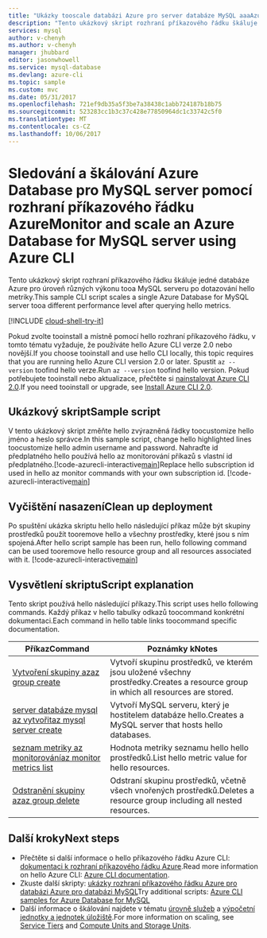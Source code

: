 ```yaml
---
title: "Ukázky tooscale databázi Azure pro server databáze MySQL aaaAzure rozhraní příkazového řádku | Microsoft Docs"
description: "Tento ukázkový skript rozhraní příkazového řádku škáluje Azure databáze MySQL serveru tooa výkonu různé úrovně po dotazování hello metriky."
services: mysql
author: v-chenyh
ms.author: v-chenyh
manager: jhubbard
editor: jasonwhowell
ms.service: mysql-database
ms.devlang: azure-cli
ms.topic: sample
ms.custom: mvc
ms.date: 05/31/2017
ms.openlocfilehash: 721ef9db35a5f3be7a38438c1abb724187b18b75
ms.sourcegitcommit: 523283cc1b3c37c428e77850964dc1c33742c5f0
ms.translationtype: MT
ms.contentlocale: cs-CZ
ms.lasthandoff: 10/06/2017
---
```

# <a name="monitor-and-scale-an-azure-database-for-mysql-server-using-azure-cli"></a><span data-ttu-id="8270e-103">Sledování a škálování Azure Database pro MySQL server pomocí rozhraní příkazového řádku Azure</span><span class="sxs-lookup"><span data-stu-id="8270e-103">Monitor and scale an Azure Database for MySQL server using Azure CLI</span></span>
<span data-ttu-id="8270e-104">Tento ukázkový skript rozhraní příkazového řádku škáluje jedné databáze Azure pro úroveň různých výkonu tooa MySQL serveru po dotazování hello metriky.</span><span class="sxs-lookup"><span data-stu-id="8270e-104">This sample CLI script scales a single Azure Database for MySQL server tooa different performance level after querying hello metrics.</span></span>

[!INCLUDE [cloud-shell-try-it](../../../includes/cloud-shell-try-it.md)]

<span data-ttu-id="8270e-105">Pokud zvolte tooinstall a místně pomocí hello rozhraní příkazového řádku, v tomto tématu vyžaduje, že používáte hello Azure CLI verze 2.0 nebo novější.</span><span class="sxs-lookup"><span data-stu-id="8270e-105">If you choose tooinstall and use hello CLI locally, this topic requires that you are running hello Azure CLI version 2.0 or later.</span></span> <span data-ttu-id="8270e-106">Spustit `az --version` toofind hello verze.</span><span class="sxs-lookup"><span data-stu-id="8270e-106">Run `az --version` toofind hello version.</span></span> <span data-ttu-id="8270e-107">Pokud potřebujete tooinstall nebo aktualizace, přečtěte si [nainstalovat Azure CLI 2.0]( /cli/azure/install-azure-cli).</span><span class="sxs-lookup"><span data-stu-id="8270e-107">If you need tooinstall or upgrade, see [Install Azure CLI 2.0]( /cli/azure/install-azure-cli).</span></span> 

## <a name="sample-script"></a><span data-ttu-id="8270e-108">Ukázkový skript</span><span class="sxs-lookup"><span data-stu-id="8270e-108">Sample script</span></span>
<span data-ttu-id="8270e-109">V tento ukázkový skript změňte hello zvýrazněná řádky toocustomize hello jméno a heslo správce.</span><span class="sxs-lookup"><span data-stu-id="8270e-109">In this sample script, change hello highlighted lines toocustomize hello admin username and password.</span></span> <span data-ttu-id="8270e-110">Nahraďte id předplatného hello používá hello az monitorování příkazů s vlastní id předplatného.[!code-azurecli-interactive[main](../../../cli_scripts/mysql/scale-mysql-server/scale-mysql-server.sh?highlight=15-16 "Create and scale Azure Database for MySQL.")]</span><span class="sxs-lookup"><span data-stu-id="8270e-110">Replace hello subscription id used in hello az monitor commands with your own subscription id. [!code-azurecli-interactive[main](../../../cli_scripts/mysql/scale-mysql-server/scale-mysql-server.sh?highlight=15-16 "Create and scale Azure Database for MySQL.")]</span></span>

## <a name="clean-up-deployment"></a><span data-ttu-id="8270e-111">Vyčištění nasazení</span><span class="sxs-lookup"><span data-stu-id="8270e-111">Clean up deployment</span></span>
<span data-ttu-id="8270e-112">Po spuštění ukázka skriptu hello hello následující příkaz může být skupiny prostředků použít tooremove hello a všechny prostředky, které jsou s ním spojená.</span><span class="sxs-lookup"><span data-stu-id="8270e-112">After hello script sample has been run, hello following command can be used tooremove hello resource group and all resources associated with it.</span></span>
[!code-azurecli-interactive[main](../../../cli_scripts/mysql/scale-mysql-server/delete-mysql.sh  "Delete hello resource group.")]

## <a name="script-explanation"></a><span data-ttu-id="8270e-113">Vysvětlení skriptu</span><span class="sxs-lookup"><span data-stu-id="8270e-113">Script explanation</span></span>
<span data-ttu-id="8270e-114">Tento skript používá hello následující příkazy.</span><span class="sxs-lookup"><span data-stu-id="8270e-114">This script uses hello following commands.</span></span> <span data-ttu-id="8270e-115">Každý příkaz v hello tabulky odkazů toocommand konkrétní dokumentaci.</span><span class="sxs-lookup"><span data-stu-id="8270e-115">Each command in hello table links toocommand specific documentation.</span></span>

| <span data-ttu-id="8270e-116">**Příkaz**</span><span class="sxs-lookup"><span data-stu-id="8270e-116">**Command**</span></span> | <span data-ttu-id="8270e-117">**Poznámky k**</span><span class="sxs-lookup"><span data-stu-id="8270e-117">**Notes**</span></span> |
|---|---|
| [<span data-ttu-id="8270e-118">Vytvoření skupiny az</span><span class="sxs-lookup"><span data-stu-id="8270e-118">az group create</span></span>](/cli/azure/group#create) | <span data-ttu-id="8270e-119">Vytvoří skupinu prostředků, ve kterém jsou uložené všechny prostředky.</span><span class="sxs-lookup"><span data-stu-id="8270e-119">Creates a resource group in which all resources are stored.</span></span> |
| [<span data-ttu-id="8270e-120">server databáze mysql az vytvořit</span><span class="sxs-lookup"><span data-stu-id="8270e-120">az mysql server create</span></span>](/cli/azure/mysql/server#create) | <span data-ttu-id="8270e-121">Vytvoří MySQL serveru, který je hostitelem databáze hello.</span><span class="sxs-lookup"><span data-stu-id="8270e-121">Creates a MySQL server that hosts hello databases.</span></span> |
| [<span data-ttu-id="8270e-122">seznam metriky az monitorování</span><span class="sxs-lookup"><span data-stu-id="8270e-122">az monitor metrics list</span></span>](/cli/azure/monitor/metrics#list) | <span data-ttu-id="8270e-123">Hodnota metriky seznamu hello hello prostředků.</span><span class="sxs-lookup"><span data-stu-id="8270e-123">List hello metric value for hello resources.</span></span> |
| [<span data-ttu-id="8270e-124">Odstranění skupiny az</span><span class="sxs-lookup"><span data-stu-id="8270e-124">az group delete</span></span>](/cli/azure/group#delete) | <span data-ttu-id="8270e-125">Odstraní skupinu prostředků, včetně všech vnořených prostředků.</span><span class="sxs-lookup"><span data-stu-id="8270e-125">Deletes a resource group including all nested resources.</span></span> |

## <a name="next-steps"></a><span data-ttu-id="8270e-126">Další kroky</span><span class="sxs-lookup"><span data-stu-id="8270e-126">Next steps</span></span>
- <span data-ttu-id="8270e-127">Přečtěte si další informace o hello příkazového řádku Azure CLI: [dokumentaci k rozhraní příkazového řádku Azure](/cli/azure/overview).</span><span class="sxs-lookup"><span data-stu-id="8270e-127">Read more information on hello Azure CLI: [Azure CLI documentation](/cli/azure/overview).</span></span>
- <span data-ttu-id="8270e-128">Zkuste další skripty: [ukázky rozhraní příkazového řádku Azure pro databázi Azure pro databázi MySQL](../sample-scripts-azure-cli.md)</span><span class="sxs-lookup"><span data-stu-id="8270e-128">Try additional scripts: [Azure CLI samples for Azure Database for MySQL](../sample-scripts-azure-cli.md)</span></span>
- <span data-ttu-id="8270e-129">Další informace o škálování najdete v tématu [úrovně služeb](../concepts-service-tiers.md) a [výpočetní jednotky a jednotek úložiště](../concepts-compute-unit-and-storage.md).</span><span class="sxs-lookup"><span data-stu-id="8270e-129">For more information on scaling, see [Service Tiers](../concepts-service-tiers.md) and [Compute Units and Storage Units](../concepts-compute-unit-and-storage.md).</span></span>
